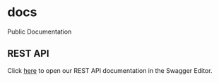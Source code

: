 # docs
Public Documentation

## REST API
Click [here](http://editor.swagger.io/#/?import=https%3A%2F%2Fraw.githubusercontent.com%2FSysworldServiciosSA%2Fdocs%2Fmaster%2Fapi.swagger.yml) to
open our REST API documentation in the Swagger Editor.
